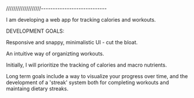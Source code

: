 ///////////////////----------------------------


I am developing a web app for tracking calories and workouts.

DEVELOPMENT GOALS:

Responsive and snappy, minimalistic UI - cut the bloat.

An intuitive way of organizting workouts.

Initially, I will prioritize the tracking of calories and macro nutrients.

Long term goals include a way to visualize your progress 
over time, and the development of a 'streak' system both 
for completing workouts and maintaing dietary streaks.

